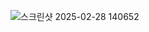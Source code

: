 ![스크린샷 2025-02-28 140652](https://github.com/user-attachments/assets/5e222134-36c6-4168-bcf9-b1d588422c14)
